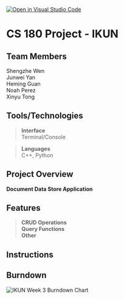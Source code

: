 [![Open in Visual Studio Code](https://classroom.github.com/assets/open-in-vscode-718a45dd9cf7e7f842a935f5ebbe5719a5e09af4491e668f4dbf3b35d5cca122.svg)](https://classroom.github.com/online_ide?assignment_repo_id=10815326&assignment_repo_type=AssignmentRepo)
# CS 180 Project - IKUN

## Team Members
Shengzhe Wen\
Junwei Yan\
Heming Guan\
Noah Perez\
Xinyu Tong

## Tools/Technologies
>**Interface**\
Terminal/Console

>**Languages**\
C++, Python

## Project Overview
**Document Data Store Application**

## Features
>**CRUD Operations**\
>**Query Functions**\
>**Other**

## Instructions

## Burndown


![IKUN Week 3 Burndown Chart ](https://user-images.githubusercontent.com/57573934/234085504-d935b6dc-4099-4ba8-b366-28b35e70c07a.png)
